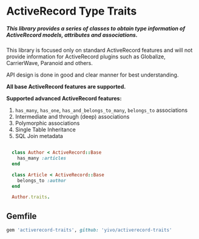 # ActiveRecord Type Traits

##### This library provides a series of classes to obtain type information of ActiveRecord models, attributes and associations.
This library is focused only on standard ActiveRecord features and will not provide information for ActiveRecord plugins such as Globalize, CarrierWave, Paranoid and others.

API design is done in good and clear manner for best understanding.

**All base ActiveRecord features are supported.**

**Supported advanced ActiveRecord features:**

 1. `has_many`, `has_one`, `has_and_belongs_to_many`, `belongs_to` associations
 2. Intermediate and through (deep) associations
 3. Polymorphic associations
 4. Single Table Inheritance
 5. SQL Join metadata

```ruby

  class Author < ActiveRecord::Base
    has_many :articles
  end

  class Article < ActiveRecord::Base
    belongs_to :author
  end

  Author.traits.

```

## Gemfile
```ruby
gem 'activerecord-traits', github: 'yivo/activerecord-traits'
```
